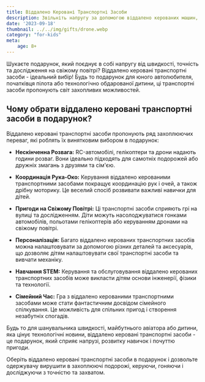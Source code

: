 ```yaml
---
title: Віддалено Керовані Транспортні Засоби
description: Звільніть напругу за допомогою віддалено керованих машин, гелікоптерів та дронів.
date: '2023-09-18'
thumbnail: ../../img/gifts/drone.webp
category: "for-kids"
meta:
    age: 8+
---
```

Шукаєте подарунок, який поєднує в собі напругу від швидкості, точність та дослідження на свіжому повітрі? Віддалено керовані транспортні засоби - ідеальний вибір! Будь то подарунок для юного автолюбителя, початківця пілота або технологічно обдарованої дитини, ці транспортні засоби пропонують світ захопливих можливостей.

## Чому обрати віддалено керовані транспортні засоби в подарунок?

Віддалено керовані транспортні засоби пропонують ряд захоплюючих переваг, які роблять їх винятковим вибором в подарунок:

- **Нескінченна Розвага:** RC-автомобілі, гелікоптери та дрони надають години розваг. Вони ідеально підходять для самотніх подорожей або дружніх змагань з друзями та сім'єю.

- **Координація Рука-Око:** Керування віддалено керованими транспортними засобами покращує координацію рук і очей, а також дрібну моторику. Це веселий спосіб розвивати важливі навички для дітей.

- **Пригоди на Свіжому Повітрі:** Ці транспортні засоби сприяють грі на вулиці та дослідженням. Діти можуть насолоджуватися гонками автомобілів, польотами гелікоптерів або керуванням дронами на свіжому повітрі.

- **Персоналізація:** Багато віддалено керованих транспортних засобів можна налаштовувати за допомогою різних деталей та аксесуарів, що дозволяє дітям налаштовувати свої транспортні засоби та вивчати механіку.

- **Навчання STEM:** Керування та обслуговування віддалено керованих транспортних засобів може викласти дітям основи інженерії, фізики та технології.

- **Сімейний Час:** Гра з віддалено керованими транспортними засобами може стати фантастичним досвідом сімейного спілкування. Це можливість для спільних пригод і створення незабутніх спогадів.

Будь то для шанувальника швидкості, майбутнього авіатора або дитини, яка цінує технологічні новини, віддалено керовані транспортні засоби - це подарунок, який сприяє напрузі, розвитку навичок і почуттю пригоди.

Оберіть віддалено керовані транспортні засоби в подарунок і дозвольте одержувачу вирушити в захоплюючі подорожі, керуючи, гоняючи і досліджуючи з точністю та захватом.
